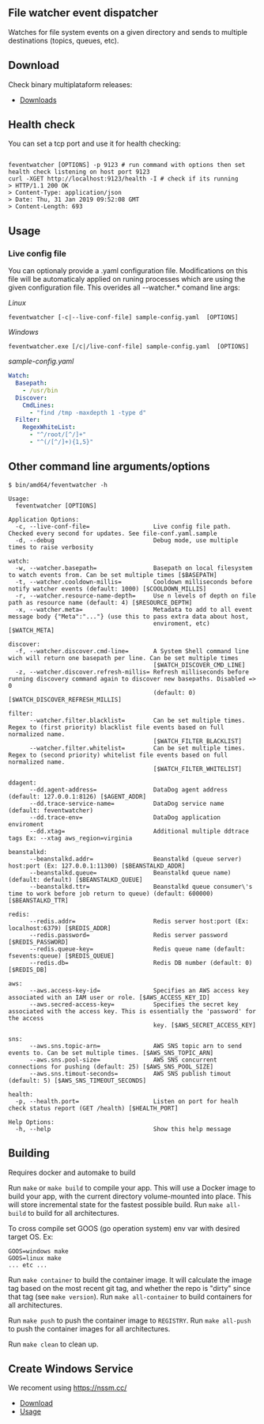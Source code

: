 ## File watcher event dispatcher

Watches for file system events on a given directory and sends to multiple destinations (topics, queues, etc).

## Download

Check binary multiplataform releases:
   - [Downloads](https://github.com/gmrodrigues/feventwatcher/releases)

## Health check

You can set a tcp port and use it for health checking:

```Shell

feventwatcher [OPTIONS] -p 9123 # run command with options then set health check listening on host port 9123
curl -XGET http://localhost:9123/health -I # check if its running
> HTTP/1.1 200 OK
> Content-Type: application/json
> Date: Thu, 31 Jan 2019 09:52:08 GMT
> Content-Length: 693
```

## Usage

### Live config file

You can optionaly provide a .yaml configuration file. Modifications on this file will be automaticaly applied on runing processes which are using the given configuration file. This overides all --watcher.* comand line args:

*Linux*
```Shell
feventwatcher [-c|--live-conf-file] sample-config.yaml  [OPTIONS]
```

*Windows*
```Shell
feventwatcher.exe [/c|/live-conf-file] sample-config.yaml  [OPTIONS]
```

*sample-config.yaml*
```Yaml
Watch:
  Basepath:
    - /usr/bin
  Discover:
    CmdLines:
      - "find /tmp -maxdepth 1 -type d"
  Filter:
    RegexWhiteList:
      - "^/root/[^/]+"
      - "^(/[^/]+){1,5}"
```

## Other command line arguments/options

```Shell
$ bin/amd64/feventwatcher -h

Usage:
  feventwatcher [OPTIONS]

Application Options:
  -c, --live-conf-file=                  Live config file path. Checked every second for updates. See file-conf.yaml.sample
  -d, --debug                            Debug mode, use multiple times to raise verbosity

watch:
  -w, --watcher.basepath=                Basepath on local filesystem to watch events from. Can be set multiple times [$BASEPATH]
  -t, --watcher.cooldown-millis=         Cooldown milliseconds before notify watcher events (default: 1000) [$COOLDOWN_MILLIS]
  -r, --watcher.resource-name-depth=     Use n levels of depth on file path as resource name (default: 4) [$RESOURCE_DEPTH]
  -x, --watcher.meta=                    Metadata to add to all event message body {"Meta":"..."} (use this to pass extra data about host,
                                         enviroment, etc) [$WATCH_META]

discover:
  -f, --watcher.discover.cmd-line=       A System Shell command line wich will return one basepath per line. Can be set multiple times
                                         [$WATCH_DISCOVER_CMD_LINE]
  -z, --watcher.discover.refresh-millis= Refresh milliseconds before running discovery command again to discover new basepaths. Disabled => 0
                                         (default: 0) [$WATCH_DISCOVER_REFRESH_MILLIS]

filter:
      --watcher.filter.blacklist=        Can be set multiple times. Regex to (first priority) blacklist file events based on full normalized name.
                                         [$WATCH_FILTER_BLACKLIST]
      --watcher.filter.whitelist=        Can be set multiple times. Regex to (second priority) whitelist file events based on full normalized name.
                                         [$WATCH_FILTER_WHITELIST]

ddagent:
      --dd.agent-address=                DataDog agent address (default: 127.0.0.1:8126) [$AGENT_ADDR]
      --dd.trace-service-name=           DataDog service name (default: feventwatcher)
      --dd.trace-env=                    DataDog application enviroment
      --dd.xtag=                         Additional multiple ddtrace tags Ex: --xtag aws_region=virginia

beanstalkd:
      --beanstalkd.addr=                 Beanstalkd (queue server) host:port (Ex: 127.0.0.1:11300) [$BEANSTALKD_ADDR]
      --beanstalkd.queue=                Beanstalkd queue name) (default: default) [$BEANSTALKD_QUEUE]
      --beanstalkd.ttr=                  Beanstalkd queue consumer\'s time to work before job return to queue) (default: 600000) [$BEANSTALKD_TTR]

redis:
      --redis.addr=                      Redis server host:port (Ex: localhost:6379) [$REDIS_ADDR]
      --redis.password=                  Redis server password [$REDIS_PASSWORD]
      --redis.queue-key=                 Redis queue name (default: fsevents:queue) [$REDIS_QUEUE]
      --redis.db=                        Redis DB number (default: 0) [$REDIS_DB]

aws:
      --aws.access-key-id=               Specifies an AWS access key associated with an IAM user or role. [$AWS_ACCESS_KEY_ID]
      --aws.secred-access-key=           Specifies the secret key associated with the access key. This is essentially the 'password' for the access
                                         key. [$AWS_SECRET_ACCESS_KEY]

sns:
      --aws.sns.topic-arn=               AWS SNS topic arn to send events to. Can be set multiple times. [$AWS_SNS_TOPIC_ARN]
      --aws.sns.pool-size=               AWS SNS concurrent connections for pushing (default: 25) [$AWS_SNS_POOL_SIZE]
      --aws.sns.timout-seconds=          AWS SNS publish timout (default: 5) [$AWS_SNS_TIMEOUT_SECONDS]

health:
  -p, --health.port=                     Listen on port for healh check status report (GET /health) [$HEALTH_PORT]

Help Options:
  -h, --help                             Show this help message
```

## Building

Requires docker and automake to build

Run `make` or `make build` to compile your app.  This will use a Docker image
to build your app, with the current directory volume-mounted into place.  This
will store incremental state for the fastest possible build.  Run `make
all-build` to build for all architectures.

To cross compile set GOOS (go operation system) env var with desired target OS. Ex:
```Shell
GOOS=windows make
GOOS=linux make
... etc ...
```

Run `make container` to build the container image.  It will calculate the image
tag based on the most recent git tag, and whether the repo is "dirty" since
that tag (see `make version`).  Run `make all-container` to build containers
for all architectures.

Run `make push` to push the container image to `REGISTRY`.  Run `make all-push`
to push the container images for all architectures.

Run `make clean` to clean up.

## Create Windows Service

We recoment using https://nssm.cc/
 - [Download](https://nssm.cc/download)
 - [Usage](https://nssm.cc/usage)
